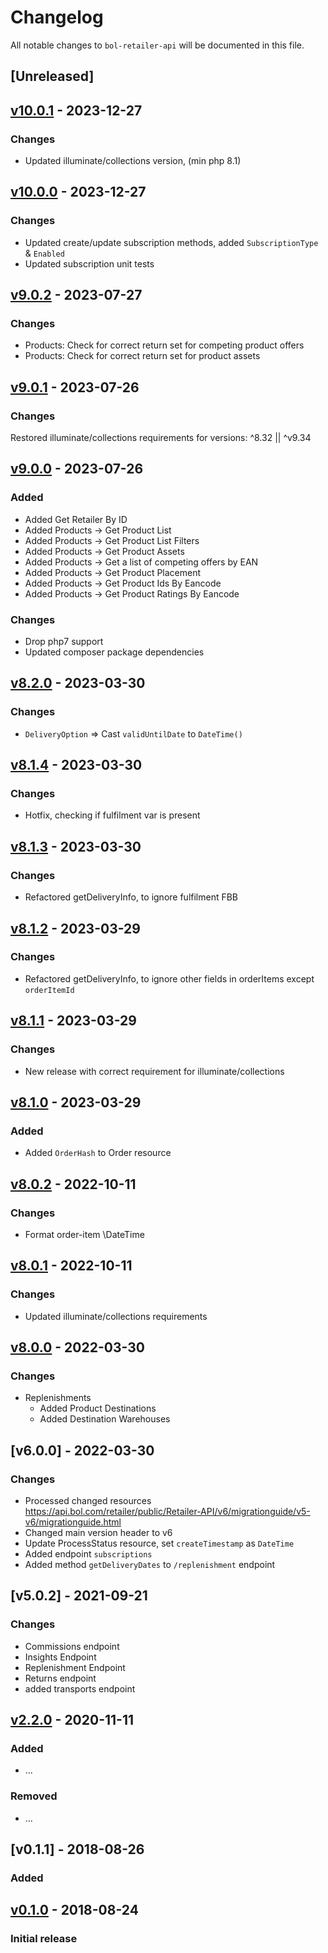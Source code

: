 # Changelog

All notable changes to `bol-retailer-api` will be documented in this file.

## [Unreleased]

## [v10.0.1] - 2023-12-27

### Changes
- Updated illuminate/collections version, (min php 8.1)


## [v10.0.0] - 2023-12-27

### Changes
- Updated create/update subscription methods, added `SubscriptionType` & `Enabled`
- Updated subscription unit tests 

## [v9.0.2] - 2023-07-27

### Changes
- Products: Check for correct return set for competing product offers
- Products: Check for correct return set for product assets

## [v9.0.1] - 2023-07-26

### Changes
Restored illuminate/collections requirements for versions: ^8.32 || ^v9.34 

## [v9.0.0] - 2023-07-26

### Added
- Added Get Retailer By ID
- Added Products -> Get Product List
- Added Products -> Get Product List Filters
- Added Products -> Get Product Assets
- Added Products -> Get a list of competing offers by EAN
- Added Products -> Get Product Placement
- Added Products -> Get Product Ids By Eancode
- Added Products -> Get Product Ratings By Eancode

### Changes
- Drop php7 support
- Updated composer package dependencies

## [v8.2.0] - 2023-03-30

### Changes
- `DeliveryOption` => Cast `validUntilDate` to `DateTime()`

## [v8.1.4] - 2023-03-30

### Changes
- Hotfix, checking if fulfilment var is present

## [v8.1.3] - 2023-03-30

### Changes
- Refactored getDeliveryInfo, to ignore fulfilment FBB

## [v8.1.2] - 2023-03-29

### Changes
- Refactored getDeliveryInfo, to ignore other fields in orderItems except `orderItemId`

## [v8.1.1] - 2023-03-29

### Changes
- New release with correct requirement for illuminate/collections

## [v8.1.0] - 2023-03-29

### Added 
- Added `OrderHash` to Order resource

## [v8.0.2] - 2022-10-11

### Changes
- Format order-item \DateTime

## [v8.0.1] - 2022-10-11

### Changes
- Updated illuminate/collections requirements

## [v8.0.0] - 2022-03-30

### Changes
- Replenishments
  - Added Product Destinations
  - Added Destination Warehouses
  
## [v6.0.0] - 2022-03-30

### Changes
- Processed changed resources https://api.bol.com/retailer/public/Retailer-API/v6/migrationguide/v5-v6/migrationguide.html
- Changed main version header to v6
- Update ProcessStatus resource, set `createTimestamp` as `DateTime`
- Added endpoint `subscriptions`
- Added method `getDeliveryDates` to `/replenishment` endpoint

## [v5.0.2] - 2021-09-21

### Changes
- Commissions endpoint
- Insights Endpoint
- Replenishment Endpoint
- Returns endpoint
- added transports endpoint

## [v2.2.0] - 2020-11-11

### Added
- ...

### Removed
- ...

## [v0.1.1] - 2018-08-26

### Added


## [v0.1.0] - 2018-08-24

### Initial release


[v10.0.1]: https://github.com/123lens/bol-retailer-api/compare/v10.0.0...v10.0.1
[v10.0.0]: https://github.com/123lens/bol-retailer-api/compare/v9.0.2...v10.0.0
[v9.0.2]: https://github.com/123lens/bol-retailer-api/compare/v9.0.1...v9.0.2
[v9.0.1]: https://github.com/123lens/bol-retailer-api/compare/v9.0.0...v9.0.1
[v9.0.0]: https://github.com/123lens/bol-retailer-api/compare/v8.2.0...v9.0.0
[v8.2.0]: https://github.com/123lens/bol-retailer-api/compare/v8.1.4...v8.2.0
[v8.1.4]: https://github.com/123lens/bol-retailer-api/compare/v8.1.3...v8.1.4
[v8.1.3]: https://github.com/123lens/bol-retailer-api/compare/v8.1.2...v8.1.3
[v8.1.2]: https://github.com/123lens/bol-retailer-api/compare/v8.1.1...v8.1.2
[v8.1.1]: https://github.com/123lens/bol-retailer-api/compare/v8.0.1...v8.1.1
[v8.1.0]: https://github.com/123lens/bol-retailer-api/compare/v8.0.2...v8.1.0
[v8.0.2]: https://github.com/123lens/bol-retailer-api/compare/v8.0.1...v8.0.2
[v8.0.1]: https://github.com/123lens/bol-retailer-api/compare/v8.0.0...v8.0.1
[v8.0.0]: https://github.com/123lens/bol-retailer-api/compare/v6.0.4...v8.0.0
[v2.2.0]: https://github.com/123lens/bol-retailer-api/compare/v2.1.0...v2.2.0
[v0.1.0]: https://github.com/123lens/bol-retailer-api/tree/v0.1.0
